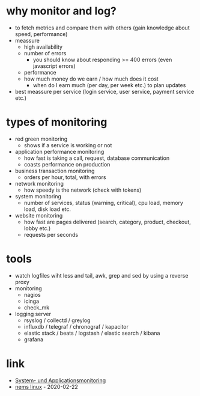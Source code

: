 # why monitor and log?

* to fetch metrics and compare them with others (gain knowledge about speed, performance)
* meassure
    * high availability
    * number of errors
        * you should know about responding >= 400 errors (even javascript errors)
    * performance
    * how much money do we earn / how much does it cost
        * when do I earn much (per day, per week etc.) to plan updates
* best meassure per service (login service, user service, payment service etc.)

# types of monitoring

* red green monitoring
    * shows if a service is working or not
* application performance monitoring
    * how fast is taking a call, request, database communication
    * coasts performance on production
* business transaction monitoring
    * orders per hour, total, with errors
* network monitoring
    * how speedy is the network (check with tokens)
* system monitoring
    * number of services, status (warning, critical), cpu load, memory load, disk load etc.
* website monitoring
    * how fast are pages delivered (search, category, product, checkout, lobby etc.)
    * requests per seconds

# tools

* watch logfiles wiht less and tail, awk, grep and sed by using a reverse proxy
* monitoring
    * nagios
    * icinga
    * check_mk
* logging server
    * rsyslog / collectd / greylog
    * influxdb / telegraf / chronograf / kapacitor
    * elastic stack / beats / logstash / elastic search / kibana
    * grafana

# link

* [System- und Applicationsmonitoring](https://media.ccc.de/v/GLT18_-_385_-_de_-_g_ap147_005_-_201804281350_-_system-_und_applikationsmonitoring_-_martin_maurer_-_robert_van_der_stel)
* [nems linux](https://nemslinux.com/) - 2020-02-22
